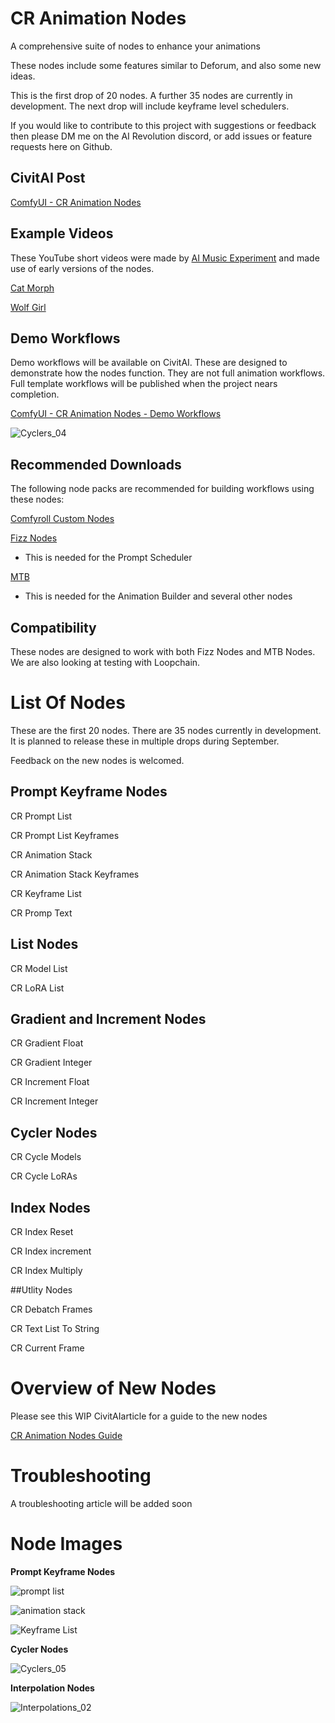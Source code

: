 # CR Animation Nodes
A comprehensive suite of nodes to enhance your animations

These nodes include some features similar to Deforum, and also some new ideas.

This is the first drop of 20 nodes. A further 35 nodes are currently in development. The next drop will include keyframe level schedulers.

If you would like to contribute to this project with suggestions or feedback then please DM me on the AI Revolution discord, or add issues or feature requests here on Github.

## CivitAI Post
[ComfyUI - CR Animation Nodes](https://civitai.com/models/137333/comfyui-cr-animation-nodes)

## Example Videos
These YouTube short videos were made by [AI Music Experiment](https://www.youtube.com/channel/UCypaKOXWzzTxDvr3jWlfD6g) and made use of early versions of the nodes.

[Cat Morph](https://www.youtube.com/shorts/kiSO-8i4RZ4)

[Wolf Girl](https://www.youtube.com/shorts/bDWL5GIbmvs)

## Demo Workflows
Demo workflows will be available on CivitAI. These are designed to demonstrate how the nodes function. They are not full animation workflows. Full template workflows will be published when the project nears completion.

[ComfyUI - CR Animation Nodes - Demo Workflows](https://civitai.com/models/138947/comfyui-cr-animation-nodes-demo-workflows)

![Cyclers_04](https://github.com/RockOfFire/CR_Animation_Nodes/assets/42118269/0d704325-7055-40ae-9a45-00a9a2db86e7)

## Recommended Downloads
The following node packs are recommended for building workflows using these nodes:

[Comfyroll Custom Nodes](https://civitai.com/models/87609/comfyroll-custom-nodes-for-comfyui)

[Fizz Nodes](https://github.com/FizzleDorf/ComfyUI_FizzNodes)

- This is needed for the Prompt Scheduler

[MTB](https://github.com/melMass/comfy_mtb)

- This is needed for the Animation Builder and several other nodes

## Compatibility
These nodes are designed to work with both Fizz Nodes and MTB Nodes. We are also looking at testing with Loopchain.

# List Of Nodes
These are the first 20 nodes. There are 35 nodes currently in development. It is planned to release these in multiple drops during September.

Feedback on the new nodes is welcomed.

## Prompt Keyframe Nodes
CR Prompt List

CR Prompt List Keyframes

CR Animation Stack

CR Animation Stack Keyframes

CR Keyframe List

CR Promp Text

## List Nodes
CR Model List

CR LoRA List

## Gradient and Increment Nodes
CR Gradient Float

CR Gradient Integer

CR Increment Float

CR Increment Integer

## Cycler Nodes
CR Cycle Models

CR Cycle LoRAs

## Index Nodes
CR Index Reset

CR Index increment

CR Index Multiply

##Utlity Nodes

CR Debatch Frames

CR Text List To String

CR Current Frame

# Overview of New Nodes
Please see this WIP CivitAIarticle for a guide to the new nodes

[CR Animation Nodes Guide](https://civitai.com/articles/2001/comfyui-guide-to-cr-animation-nodes)

# Troubleshooting
A troubleshooting article will be added soon

# Node Images
**Prompt Keyframe Nodes**

![prompt list](https://github.com/RockOfFire/CR_Animation_Nodes/assets/42118269/e40a907e-268a-4b73-9c78-f2f1a15dc37d)

![animation stack](https://github.com/RockOfFire/CR_Animation_Nodes/assets/42118269/eba4ff74-0223-4021-aed7-c8da63ece300)

![Keyframe List](https://github.com/RockOfFire/CR_Animation_Nodes/assets/42118269/89b48df3-3c28-436e-84b2-e45952f8f873)

**Cycler Nodes**

![Cyclers_05](https://github.com/RockOfFire/CR_Animation_Nodes/assets/42118269/961629d8-231b-4153-92fc-81b05b563d6b)

**Interpolation Nodes**

![Interpolations_02](https://github.com/RockOfFire/CR_Animation_Nodes/assets/42118269/6d97ab56-d393-42ce-a5c3-280b3572ceea)
